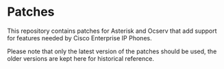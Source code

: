 # Patches

This repository contains patches for Asterisk and Ocserv that add support
for features needed by Cisco Enterprise IP Phones.

Please note that only the latest version of the patches should be used,
the older versions are kept here for historical reference.
